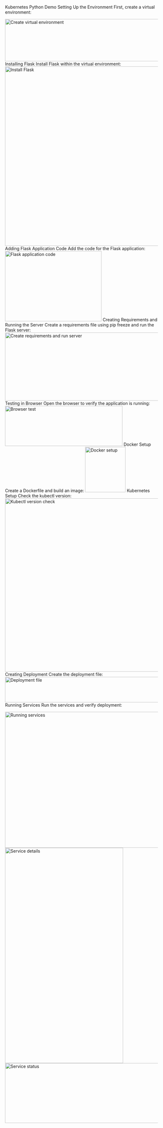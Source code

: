 Kubernetes Python Demo
Setting Up the Environment
First, create a virtual environment:

<img width="558" height="139" alt="Create virtual environment" src="https://github.com/user-attachments/assets/b7cd7ae2-0f73-417e-b053-110e13d62090" />
Installing Flask
Install Flask within the virtual environment:

<img width="1143" height="590" alt="Install Flask" src="https://github.com/user-attachments/assets/ea8bf42a-0a39-4cc8-a34c-92ad9b83b458" />
Adding Flask Application Code
Add the code for the Flask application:

<img width="318" height="231" alt="Flask application code" src="https://github.com/user-attachments/assets/6a0c8311-7bc1-4287-91c7-ece6df9f763a" />
Creating Requirements and Running the Server
Create a requirements file using pip freeze and run the Flask server:

<img width="1072" height="224" alt="Create requirements and run server" src="https://github.com/user-attachments/assets/3d49d936-275d-4d78-9365-777f1f477e6f" />
Testing in Browser
Open the browser to verify the application is running:

<img width="387" height="132" alt="Browser test" src="https://github.com/user-attachments/assets/b36abdc4-e978-46de-a70c-7357c8519ac8" />
Docker Setup
Create a Dockerfile and build an image:

<img width="133" height="149" alt="Docker setup" src="https://github.com/user-attachments/assets/a34ed1eb-a14f-48b4-b6ec-e38ad924d663" />
Kubernetes Setup
Check the kubectl version:

<img width="1194" height="570" alt="Kubectl version check" src="https://github.com/user-attachments/assets/a483de83-c1a3-4f8d-a871-053faff2d98e" />
Creating Deployment
Create the deployment file:

<img width="894" height="84" alt="Deployment file" src="https://github.com/user-attachments/assets/e9fc97ee-7844-4c5b-99d1-2ad9d9189b2f" />
Running Services
Run the services and verify deployment:

<img width="887" height="447" alt="Running services" src="https://github.com/user-attachments/assets/ebb255db-119b-418f-be36-31332b31663e" /><img width="389" height="708" alt="Service details" src="https://github.com/user-attachments/assets/508ed7aa-c0a7-4b96-ba64-fed6ddfc1796" /><img width="749" height="197" alt="Service status" src="https://github.com/user-attachments/assets/2c2d4ca2-061d-46c1-84ff-1553ebf2b6a8" />
